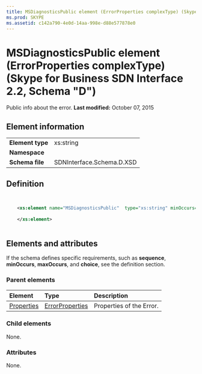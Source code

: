 ```yaml
---
title: MSDiagnosticsPublic element (ErrorProperties complexType) (Skype for Business SDN Interface 2.2, Schema "D")
ms.prod: SKYPE
ms.assetid: c142a790-4e0d-14aa-998e-d88e577878e0
---
```



# MSDiagnosticsPublic element (ErrorProperties complexType) (Skype for Business SDN Interface 2.2, Schema "D")
Public info about the error. 
 **Last modified:** October 07, 2015
  
    
    


## Element information


|||
|:-----|:-----|
|**Element type**|xs:string |
|**Namespace**||
|**Schema file**|SDNInterface.Schema.D.XSD |
   

## Definition


```XML


    <xs:element name="MSDiagnosticsPublic"  type="xs:string" minOccurs="0">
    
    </xs:element>
  
```


## Elements and attributes

If the schema defines specific requirements, such as **sequence**, **minOccurs**, **maxOccurs**, and **choice**, see the definition section. 
  
    
    

### Parent elements



|**Element**|**Type**|**Description**|
|:-----|:-----|:-----|
| [Properties](properties-element-errortype-complextype.md)| [ErrorProperties](errorproperties-complextype-1.md)|Properties of the Error. |
   

### Child elements

None. 
  
    
    

### Attributes

None. 
  
    
    

